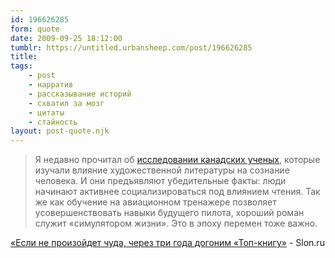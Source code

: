 ```yaml
---
id: 196626285
form: quote
date: 2009-09-25 18:12:00
tumblr: https://untitled.urbansheep.com/post/196626285
title: 
tags:
    - post
    - нарратив
    - рассказывание историй
    - схватил за мозг
    - цитаты
    - стайность
layout: post-quote.njk
---
```


<blockquote>
Я недавно прочитал об <a href="http://www.nkj.ru/archive/articles/16273/">исследовании канадских ученых</a>, которые изучали влияние художественной литературы на сознание человека. И они предъявляют убедительные факты: люди начинают активнее социализироваться под влиянием чтения. Так же как обучение на авиационном тренажере позволяет усовершенствовать навыки будущего пилота, хороший роман служит «симулятором жизни». Это в эпоху перемен тоже важно.
</blockquote>

<a href="http://www.slon.ru/articles/121864/">«Если не произойдет чуда, через три года догоним «Топ-книгу»</a> - Slon.ru
